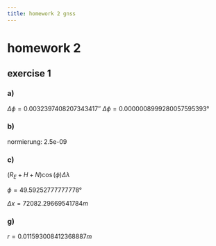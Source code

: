 ```yaml
---
title: homework 2 gnss
---
```


# homework 2
## exercise 1

### a)

$\Delta \phi = 0.0032397408207343417 ''$
$\Delta \phi = 0.0000008999280057595393 °$
### b)

normierung:
2.5e-09
### c)
  
$(R_{E}+H+N)\cos(\phi)\Delta\lambda$

$\phi = 49.59252777777778°$

$\Delta x = 72082.29669541784 m$

### g)
$r = 0.011593008412368887 m$

